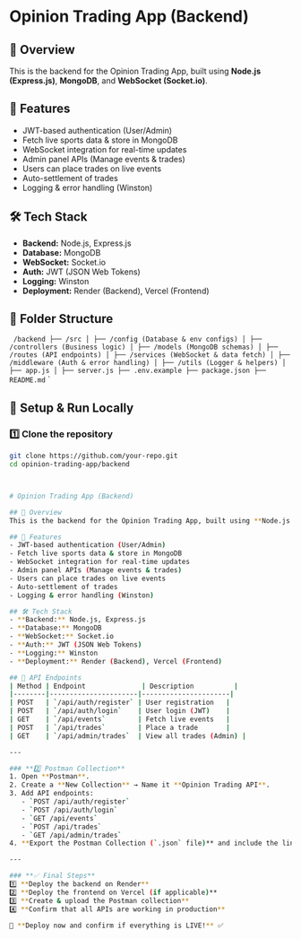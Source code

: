 # Opinion Trading App (Backend)

## 📌 Overview
This is the backend for the Opinion Trading App, built using **Node.js (Express.js)**, **MongoDB**, and **WebSocket (Socket.io)**.

## 🚀 Features
- JWT-based authentication (User/Admin)
- Fetch live sports data & store in MongoDB
- WebSocket integration for real-time updates
- Admin panel APIs (Manage events & trades)
- Users can place trades on live events
- Auto-settlement of trades
- Logging & error handling (Winston)

## 🛠 Tech Stack
- **Backend:** Node.js, Express.js
- **Database:** MongoDB
- **WebSocket:** Socket.io
- **Auth:** JWT (JSON Web Tokens)
- **Logging:** Winston
- **Deployment:** Render (Backend), Vercel (Frontend)

## 📂 Folder Structure
`
 /backend ├── /src │ ├── /config (Database & env configs) │ ├── /controllers (Business logic) │ ├── /models (MongoDB schemas) │ ├── /routes (API endpoints) │ ├── /services (WebSocket & data fetch) │ ├── /middleware (Auth & error handling) │ ├── /utils (Logger & helpers) │ ├── app.js │ ├── server.js ├── .env.example ├── package.json ├── README.md`
 `

 
## 🔧 Setup & Run Locally
### **1️⃣ Clone the repository**
```sh
git clone https://github.com/your-repo.git
cd opinion-trading-app/backend



# Opinion Trading App (Backend)

## 📌 Overview
This is the backend for the Opinion Trading App, built using **Node.js (Express.js)**, **MongoDB**, and **WebSocket (Socket.io)**.

## 🚀 Features
- JWT-based authentication (User/Admin)
- Fetch live sports data & store in MongoDB
- WebSocket integration for real-time updates
- Admin panel APIs (Manage events & trades)
- Users can place trades on live events
- Auto-settlement of trades
- Logging & error handling (Winston)

## 🛠 Tech Stack
- **Backend:** Node.js, Express.js
- **Database:** MongoDB
- **WebSocket:** Socket.io
- **Auth:** JWT (JSON Web Tokens)
- **Logging:** Winston
- **Deployment:** Render (Backend), Vercel (Frontend)

## 📡 API Endpoints
| Method | Endpoint              | Description          |
|--------|----------------------|----------------------|
| POST   | `/api/auth/register` | User registration   |
| POST   | `/api/auth/login`    | User login (JWT)    |
| GET    | `/api/events`        | Fetch live events   |
| POST   | `/api/trades`        | Place a trade       |
| GET    | `/api/admin/trades`  | View all trades (Admin) |

---

### **2️⃣ Postman Collection**
1. Open **Postman**.
2. Create a **New Collection** → Name it **Opinion Trading API**.
3. Add API endpoints:
   - `POST /api/auth/register` 
   - `POST /api/auth/login` 
   - `GET /api/events`
   - `POST /api/trades`
   - `GET /api/admin/trades`
4. **Export the Postman Collection (`.json` file)** and include the link in `README.md`.

---

### **✅ Final Steps**
1️⃣ **Deploy the backend on Render**  
2️⃣ **Deploy the frontend on Vercel (if applicable)**  
3️⃣ **Create & upload the Postman collection**  
4️⃣ **Confirm that all APIs are working in production**  

🚀 **Deploy now and confirm if everything is LIVE!** ✅
